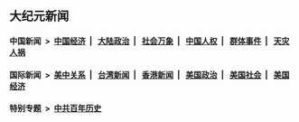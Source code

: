 ## 大纪元新闻

#### 中国新闻 &nbsp;>&nbsp; [中国经济](indexes/ncid283/README.md?02051245) &nbsp;| &nbsp; [大陆政治](indexes/ncid277/README.md?02051245) &nbsp;| &nbsp; [社会万象](indexes/ncid282/README.md?02051245) &nbsp;| &nbsp; [中国人权](indexes/ncid278/README.md?02051245) &nbsp;| &nbsp; [群体事件](indexes/ncid279/README.md?02051245) &nbsp;| &nbsp; [天灾人祸](indexes/ncid280/README.md?02051245)

#### 国际新闻 &nbsp;>&nbsp; [美中关系](indexes/nf1412576/README.md?02051245) &nbsp;| &nbsp; [台湾新闻](indexes/ncid1349361/README.md?02051245) &nbsp;| &nbsp; [香港新闻](indexes/ncid1349362/README.md?02051245) &nbsp;| &nbsp; [美国政治](indexes/ncid1078159/README.md?02051245) &nbsp;| &nbsp; [美国社会](indexes/ncid1078160/README.md?02051245) &nbsp;| &nbsp; [美国经济](indexes/ncid1078158/README.md?02051245)

#### 特别专题 &nbsp;>&nbsp; [中共百年历史](https://github.com/epoch-news/epoch-special/blob/master/README.md?02051245)  
